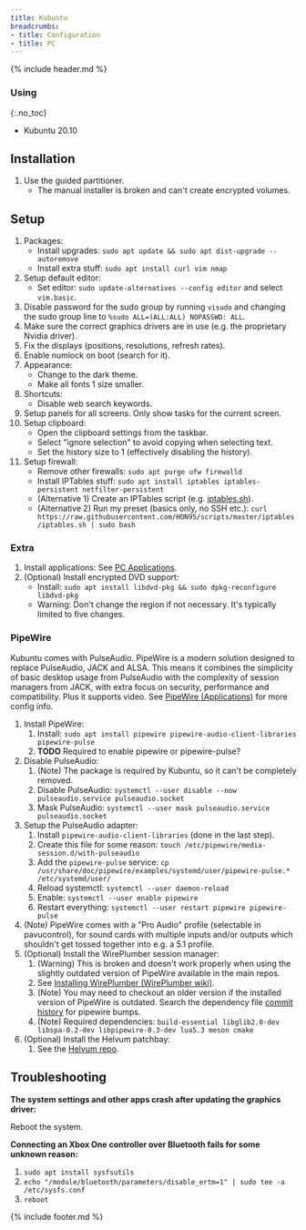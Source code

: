 ```yaml
---
title: Kubuntu
breadcrumbs:
- title: Configuration
- title: PC
---
```

{% include header.md %}

### Using
{:.no_toc}

- Kubuntu 20.10

## Installation

1. Use the guided partitioner.
    - The manual installer is broken and can't create encrypted volumes.

## Setup

1. Packages:
    - Install upgrades: `sudo apt update && sudo apt dist-upgrade --autoremove`
    - Install extra stuff: `sudo apt install curl vim nmap`
1. Setup default editor:
    - Set editor: `sudo update-alternatives --config editor` and select `vim.basic`.
1. Disable password for the sudo group by running `visudo` and changing the sudo group line to `%sudo ALL=(ALL:ALL) NOPASSWD: ALL`.
1. Make sure the correct graphics drivers are in use (e.g. the proprietary Nvidia driver).
1. Fix the displays (positions, resolutions, refresh rates).
1. Enable numlock on boot (search for it).
1. Appearance:
   - Change to the dark theme.
   - Make all fonts 1 size smaller.
1. Shortcuts:
   - Disable web search keywords.
1. Setup panels for all screens. Only show tasks for the current screen.
1. Setup clipboard:
    - Open the clipboard settings from the taskbar.
    - Select "ignore selection" to avoid copying when selecting text.
    - Set the history size to 1 (effectively disabling the history).
1. Setup firewall:
    - Remove other firewalls: `sudo apt purge ufw firewalld`
    - Install IPTables stuff: `sudo apt install iptables iptables-persistent netfilter-persistent`
    - (Alternative 1) Create an IPTables script (e.g. [iptables.sh](https://github.com/HON95/scripts/blob/master/iptables/iptables.sh)).
    - (Alternative 2) Run my preset (basics only, no SSH etc.): `curl https://raw.githubusercontent.com/HON95/scripts/master/iptables/iptables.sh | sudo bash`

### Extra

1. Install applications: See [PC Applications](/config/pc/applications/).
1. (Optional) Install encrypted DVD support:
    - Install: `sudo apt install libdvd-pkg && sudo dpkg-reconfigure libdvd-pkg`
    - Warning: Don't change the region if not necessary. It's typically limited to five changes.

### PipeWire

Kubuntu comes with PulseAudio. PipeWire is a modern solution designed to replace PulseAudio, JACK and ALSA. This means it combines the simplicity of basic desktop usage from PulseAudio with the complexity of session managers from JACK, with extra focus on security, performance and compatibility. Plus it supports video. See [PipeWire (Applications)](../applications/#pipewire) for more config info.

1. Install PipeWire:
    1. Install: `sudo apt install pipewire pipewire-audio-client-libraries pipewire-pulse`
    1. **TODO** Required to enable pipewire or pipewire-pulse?
1. Disable PulseAudio:
    1. (Note) The package is required by Kubuntu, so it can't be completely removed.
    1. Disable PulseAudio: `systemctl --user disable --now pulseaudio.service pulseaudio.socket`
    1. Mask PulseAudio: `systemctl --user mask pulseaudio.service pulseaudio.socket`
1. Setup the PulseAudio adapter:
    1. Install `pipewire-audio-client-libraries` (done in the last step).
    1. Create this file for some reason: `touch /etc/pipewire/media-session.d/with-pulseaudio`
    1. Add the `pipewire-pulse` service: `cp /usr/share/doc/pipewire/examples/systemd/user/pipewire-pulse.* /etc/systemd/user/`
    1. Reload systemctl: `systemctl --user daemon-reload`
    1. Enable: `systemctl --user enable pipewire`
    1. Restart everything: `systemctl --user restart pipewire pipewire-pulse`
1. (Note) PipeWire comes with a "Pro Audio" profile (selectable in pavucontrol), for sound cards with multiple inputs and/or outputs which shouldn't get tossed together into e.g. a 5.1 profile.
1. (Optional) Install the WirePlumber session manager:
    1. (Warning) This is broken and doesn't work properly when using the slightly outdated version of PipeWire available in the main repos.
    1. See [Installing WirePlumber (WirePlumber wiki)](https://pipewire.pages.freedesktop.org/wireplumber/installing-wireplumber.html).
    1. (Note) You may need to checkout an older version if the installed version of PipeWire is outdated. Search the dependency file [commit history](https://gitlab.freedesktop.org/pipewire/wireplumber/-/commits/master/meson.build) for pipewire bumps.
    1. (Note) Required dependencies: `build-essential libglib2.0-dev libspa-0.2-dev libpipewire-0.3-dev lua5.3 meson cmake`
1. (Optional) Install the Helvum patchbay:
    1. See the [Helvum repo](https://gitlab.freedesktop.org/ryuukyu/helvum).

## Troubleshooting

**The system settings and other apps crash after updating the graphics driver:**

Reboot the system.

**Connecting an Xbox One controller over Bluetooth fails for some unknown reason:**

1. `sudo apt install sysfsutils`
1. `echo "/module/bluetooth/parameters/disable_ertm=1" | sudo tee -a /etc/sysfs.conf`
1. `reboot`

{% include footer.md %}
